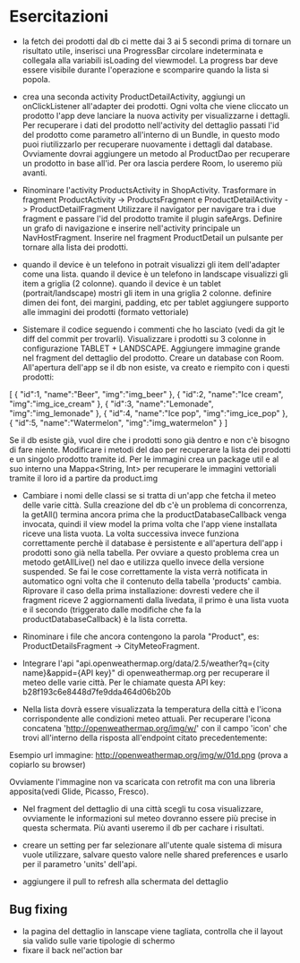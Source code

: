 # Esercitazioni

- la fetch dei prodotti dal db ci mette dai 3 ai 5 secondi prima di tornare un risultato utile,
inserisci una ProgressBar circolare indeterminata e collegala alla variabili isLoading del viewmodel.
La progress bar deve essere visibile durante l'operazione e scomparire quando la lista si popola.

- crea una seconda activity ProductDetailActivity, aggiungi un onClickListener all'adapter dei prodotti.
Ogni volta che viene cliccato un prodotto l'app deve lanciare la nuova activity per visualizzarne i dettagli.
Per recuperare i dati del prodotto nell'activity del dettaglio passati l'id del prodotto come
parametro all'interno di un Bundle, in questo modo puoi riutilizzarlo per recuperare nuovamente i
dettagli dal database. Ovviamente dovrai aggiungere un metodo al ProductDao per recuperare un prodotto
in base all'id. Per ora lascia perdere Room, lo useremo più avanti.

- Rinominare l'activity ProductsActivity in ShopActivity.
Trasformare in fragment ProductActivity -> ProductsFragment e ProductDetailActivity -> ProductDetailFragment
Utilizzare il navigator per navigare tra i due fragment e passare l'id del prodotto tramite il plugin safeArgs.
Definire un grafo di navigazione e inserire nell'activity principale un NavHostFragment.
Inserire nel fragment ProductDetail un pulsante per tornare alla lista dei prodotti.

- quando il device è un telefono in potrait visualizzi gli item dell'adapter come una lista.
quando il device è un telefono in landscape visualizzi gli item a griglia (2 colonne).
quando il device è un tablet (portrait/landscape) mostri gli item in una griglia 2 colonne.
definire dimen dei font, dei margini, padding, etc per tablet
aggiungere supporto alle immagini dei prodotti (formato vettoriale)

- Sistemare il codice seguendo i commenti che ho lasciato (vedi da git le diff del commit per trovarli).
Visualizzare i prodotti su 3 colonne in configurazione TABLET + LANDSCAPE.
Aggiungere immagine grande nel fragment del dettaglio del prodotto.
Creare un database con Room. All'apertura dell'app se il db non esiste, va creato e riempito con i
questi prodotti:

[
    {
       "id":1,
       "name":"Beer",
       "img":"img_beer"
    },
    {
       "id":2,
       "name":"Ice cream",
       "img":"img_ice_cream"
    },
    {
       "id":3,
       "name":"Lemonade",
       "img":"img_lemonade"
    },
    {
       "id":4,
       "name":"Ice pop",
       "img":"img_ice_pop"
    },
    {
       "id":5,
       "name":"Watermelon",
       "img":"img_watermelon"
    }
 ]
 
Se il db esiste già, vuol dire che i prodotti sono già dentro e non c'è bisogno di fare niente.
Modificare i metodi del dao per recuperare la lista dei prodotti e un singolo prodotto tramite id.
Per le immagini crea un package util e al suo interno una Mappa<String, Int> per recuperare
le immagini vettoriali tramite il loro id a partire da product.img

- Cambiare i nomi delle classi se si tratta di un'app che fetcha il meteo delle varie città.
Sulla creazione del db c'è un problema di concorrenza, la getAll() termina ancora prima che la
productDatabaseCallback venga invocata, quindi il view model la prima volta che l'app viene installata
riceve una lista vuota. La volta successiva invece funziona correttamente perchè il database è
persistente e all'apertura dell'app i prodotti sono già nella tabella.
Per ovviare a questo problema crea un metodo getAllLive() nel dao e utilizza quello invece della versione
suspended. Se fai le cose correttamente la vista verrà notificata in automatico ogni volta che
il contenuto della tabella 'products' cambia.
Riprovare il caso della prima installazione: dovresti vedere che il fragment riceve 2 aggiornamenti
dalla livedata, il primo è una lista vuota e il secondo (triggerato dalle modifiche che fa la productDatabaseCallback)
è la lista corretta.

- Rinominare i file che ancora contengono la parola "Product", es: ProductDetailsFragment -> CityMeteoFragment.

- Integrare l'api "api.openweathermap.org/data/2.5/weather?q={city name}&appid={API key}" di
openweathermap.org per recuperare il meteo delle varie città.
Per le chiamate questa API key: b28f193c6e8448d7fe9dda464d06b20b

- Nella lista dovrà essere visualizzata la temperatura della città e l'icona corrispondente alle condizioni
meteo attuali. Per recuperare l'icona concatena 'http://openweathermap.org/img/w/' con il campo 'icon'
che trovi all'interno della risposta all'endpoint citato precedentemente:

Esempio url immagine:
    http://openweathermap.org/img/w/01d.png (prova a copiarlo su browser)
    
Ovviamente l'immagine non va scaricata con retrofit ma con una libreria apposita(vedi Glide, Picasso, Fresco).

- Nel fragment del dettaglio di una città scegli tu cosa visualizzare, ovviamente le informazioni sul meteo
dovranno essere più precise in questa schermata.
Più avanti useremo il db per cachare i risultati.

- creare un setting per far selezionare all'utente quale sistema di misura vuole utilizzare,
salvare questo valore nelle shared preferences e usarlo per il parametro 'units' dell'api.

- aggiungere il pull to refresh alla schermata del dettaglio

## Bug fixing 
- la pagina del dettaglio in lanscape viene tagliata, controlla che il layout sia valido sulle varie tipologie di schermo
- fixare il back nel'action bar
